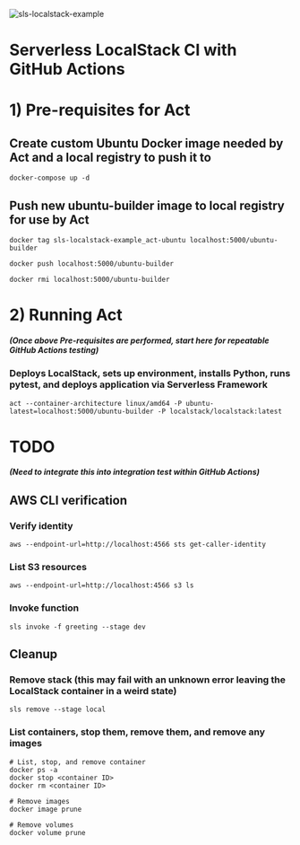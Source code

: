 ![sls-localstack-example](https://github.com/rgsingh/sls-localstack-example/actions/workflows/localstack-ci.yml/badge.svg)

# Serverless LocalStack CI with GitHub Actions

# 1) Pre-requisites for Act

## Create custom Ubuntu Docker image needed by Act and a local registry to push it to

    docker-compose up -d

## Push new ubuntu-builder image to local registry for use by Act

    docker tag sls-localstack-example_act-ubuntu localhost:5000/ubuntu-builder

    docker push localhost:5000/ubuntu-builder

    docker rmi localhost:5000/ubuntu-builder

# 2) Running Act 
##### (Once above Pre-requisites are performed, start here for repeatable GitHub Actions testing)
### Deploys LocalStack, sets up environment, installs Python, runs pytest, and deploys application via Serverless Framework

    act --container-architecture linux/amd64 -P ubuntu-latest=localhost:5000/ubuntu-builder -P localstack/localstack:latest

# TODO
##### (Need to integrate this into integration test within GitHub Actions)
## AWS CLI verification
### Verify identity

    aws --endpoint-url=http://localhost:4566 sts get-caller-identity 

### List S3 resources

    aws --endpoint-url=http://localhost:4566 s3 ls 

### Invoke function

    sls invoke -f greeting --stage dev 

## Cleanup

### Remove stack (this may fail with an unknown error leaving the LocalStack container in a weird state)

    sls remove --stage local

### List containers, stop them, remove them, and remove any images

    # List, stop, and remove container
    docker ps -a
    docker stop <container ID>
    docker rm <container ID>

    # Remove images 
    docker image prune

    # Remove volumes
    docker volume prune